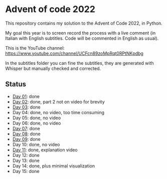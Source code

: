 # Advent of code 2022

This repository contains my solution to the Advent of Code 2022, in Python.

My goal this year is to screen record the process with a live comment (in Italian with English subtitles. Code will be commented in English as usual).

This is the YouTube channel: https://www.youtube.com/channel/UCFcn89zoMpRqt0RPtNKpdbg

In the subtitles folder you can fine the subtitles, they are generated with Whisper but manually checked and corrected.

## Status

* [Day 01](https://youtu.be/gmDWjQjX8KM): done
* [Day 02](https://youtu.be/w-seroxZ4vA): done, part 2 not on video for brevity
* [Day 03](https://youtu.be/UTcqOsKKYvA): done
* Day 04: done, no video, too time consuming
* Day 05: done, no video
* Day 06: done, no video
* [Day 07](https://www.youtube.com/watch?v=CP48DR41q28): done
* [Day 08](https://youtu.be/-baIe5VA8kQ): done
* [Day 09](https://youtu.be/T60x7lO35IM): done
* Day 10: done, no video
* [Day 11](https://www.youtube.com/watch?v=H4PsSbMhBDY): done, explanation video
* Day 12: done
* Day 13: done
* Day 14: done, plus minimal visualization
* Day 15: done
